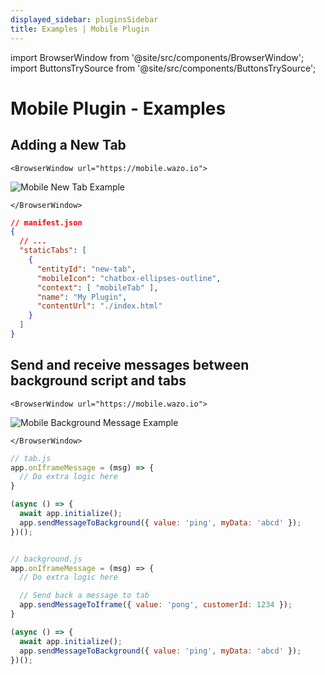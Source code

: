 ```yaml
---
displayed_sidebar: pluginsSidebar
title: Examples | Mobile Plugin
---
```


import BrowserWindow from '@site/src/components/BrowserWindow';
import ButtonsTrySource from '@site/src/components/ButtonsTrySource';

# Mobile Plugin - Examples

## Adding a New Tab

```mdx-code-block
<BrowserWindow url="https://mobile.wazo.io">
```
![Mobile New Tab Example](/img/plugins/ui/mobile/example-general-mobile.jpg)
```mdx-code-block
</BrowserWindow>
```

```json
// manifest.json
{
  // ...
  "staticTabs": [
    {
      "entityId": "new-tab",
      "mobileIcon": "chatbox-ellipses-outline",
      "context": [ "mobileTab" ],
      "name": "My Plugin",
      "contentUrl": "./index.html"
    }
  ]
}

```

<ButtonsTrySource
    product="app"
    source="https://github.com/wazo-communication/developers.wazo.io/tree/main/static/examples/mobile/general"
/>


## Send and receive messages between background script and tabs

```mdx-code-block
<BrowserWindow url="https://mobile.wazo.io">
```
![Mobile Background Message Example](/img/plugins/ui/mobile/use-case-mobile-background.jpg)
```mdx-code-block
</BrowserWindow>
```

```js
// tab.js
app.onIframeMessage = (msg) => {
  // Do extra logic here
}

(async () => {
  await app.initialize();
  app.sendMessageToBackground({ value: 'ping', myData: 'abcd' });
})();


// background.js
app.onIframeMessage = (msg) => {
  // Do extra logic here

  // Send back a message to tab
  app.sendMessageToIframe({ value: 'pong', customerId: 1234 });
}

(async () => {
  await app.initialize();
  app.sendMessageToBackground({ value: 'ping', myData: 'abcd' });
})();
```

<ButtonsTrySource
    product="app"
    manifest="https://developers.wazo.io/examples/mobile/iframe-bg-messaging/manifest.json"
    source="https://github.com/wazo-communication/developers.wazo.io/tree/main/static/examples/mobile/iframe-bg-messaging"
/>
